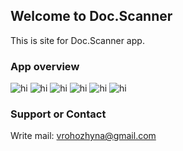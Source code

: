 ## Welcome to Doc.Scanner

This is site for Doc.Scanner app.

### App overview

<img src="0-6.5 inch - iPhone XS Max-screen__1.jpg" alt="hi" class="inline"/>
<img src="0-6.5 inch - iPhone XS Max-screen__2.jpg" alt="hi" class="inline"/>
<img src="0-6.5 inch - iPhone XS Max-screen__3.jpg" alt="hi" class="inline"/>
<img src="1-6.5 inch - iPhone XS Max-screen__1.jpg" alt="hi" class="inline"/>
<img src="2-6.5 inch - iPhone XS Max-screen__2.jpg" alt="hi" class="inline"/>
<img src="3-6.5 inch - iPhone XS Max-screen__3.jpg" alt="hi" class="inline"/>


### Support or Contact
Write mail: vrohozhyna@gmail.com
